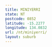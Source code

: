 ```yaml
---
title: MINIYERRI
state: NT
postcode: 0852
latitude: -15.2277
longitude: 134.0832
url: /nt/miniyerri/
layout: suburb
---
```

